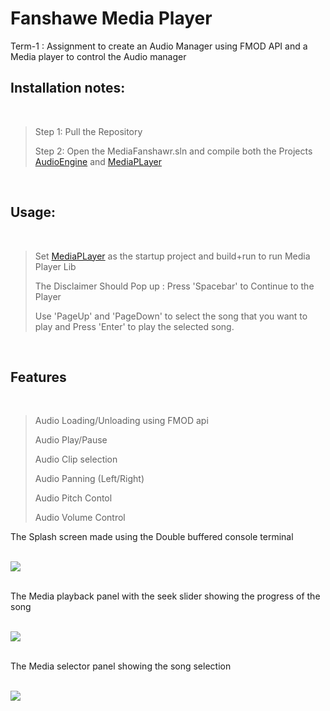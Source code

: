 # Fanshawe Media Player <br>
 Term-1 : Assignment to create an Audio Manager using FMOD API and a Media player to control the Audio manager <br>

## Installation notes:<br>
<br>

> Step 1: Pull the Repository<br>
>
> Step 2: Open the MediaFanshawr.sln and compile both the Projects [AudioEngine](https://github.com/RedBellPepperoni/MediaFundamentals/blob/main/AudioEngine/AudioEngine.vcxproj "AudioEngine") and [MediaPLayer](https://github.com/RedBellPepperoni/MediaFundamentals/blob/main/MediaPlayer/MediaPlayer.vcxproj "MediaPlayer")<br>
<br>


## Usage:<br>
<br> 

> Set [MediaPLayer](https://github.com/RedBellPepperoni/MediaFundamentals/blob/main/MediaPlayer/MediaPlayer.vcxproj "MediaPlayer") as the startup project and build+run to run Media Player Lib<br>
>
> The Disclaimer Should Pop up : Press 'Spacebar' to Continue to the Player<br>
>
> Use 'PageUp' and 'PageDown' to select the song that you want to play and Press 'Enter' to play the selected song.
>
<br>


## Features<br>
<br>

> Audio Loading/Unloading using FMOD api
> 
> Audio Play/Pause
>
> Audio Clip selection
>
> Audio Panning (Left/Right)
>
> Audio Pitch Contol
>
> Audio Volume Control
> 

 The Splash screen made using the Double buffered console terminal 
<br>
<br>

 ![](https://github.com/RedBellPepperoni/MediaFundamentals/blob/main/mediaDisclaimer.gif)
<br>
<br>


 The Media playback panel with the seek slider showing the progress of the song
<br>
<br>

 ![](https://github.com/RedBellPepperoni/MediaFundamentals/blob/main/mediaPlayback.gif)
<br>
<br>

 The Media selector panel showing the song selection
<br>
<br>

 ![](https://github.com/RedBellPepperoni/MediaFundamentals/blob/main/mediaSelect.gif)
<br>
<br>
